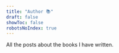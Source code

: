 ```yaml
---
title: "Author 📚"
draft: false
showToc: false
robotsNoIndex: true
---
```


All the posts about the books I have written.
